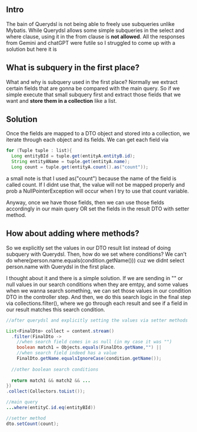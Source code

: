 ## Intro
The bain of Querydsl is not being able to freely use subqueries unlike Mybatis. While Querydsl allows some simple
subqueries in the select and where clause, using it in the from clause is **not allowed**. All the responses from Gemini and
chatGPT were futile so I struggled to come up with a solution but here it is

## What is subquery in the first place?
What and why is subquery used in the first place? Normally we extract certain fields that are gonna be compared with the main
query. So if we simple execute that small subquery first and extract those fields that we want and **store them in a collection** 
like a list.

## Solution
Once the fields are mapped to a DTO object and stored into a collection, we iterate through each object and its fields.
We can get each field via

```java
for (Tuple tuple : list){
  Long entityBId = tuple.get(entityA.entityB.id);
  String entityAName = tuple.get(entityA.name);
  Long count = tuple.get(entityA.count().as("count"));
```

a small note is that I used as("count") because the name of the field is called count. If I didnt use that, the value
will not be mapped properly and prob a NullPointerException will occur when I try to use that count variable.

Anyway, once we have those fields, then we can use those fields accordingly in our main query OR set the fields in the result 
DTO with setter method.

## How about adding where methods?
So we explicitly set the values in our DTO result list instead of doing subquery with Querydsl. Then, how do we set
where conditions? We can't do where(person.name.equals(condition.getName())) cuz we didnt select person.name with Querydsl in the first place.

I thought about it and there is a simple solution. If we are sending in "" or null values in our search conditions 
when they are emtpy, and some values when we wanna search something, we can set those values in our condition DTO in the controller step. And then, we do this search logic in the final step via collections.filter(), where we go through each result and see if a field in our result matches this search condition.

```java
//after querydsl and explicitly setting the values via setter methods

List<FinalDto> collect = content.stream()
  .filter(FinalDto ->
    //when search field comes in as null (in my case it was "")
    boolean match1 = Objects.equals(FinalDto.getName,"") ||
    //when search field indeed has a value
    FinalDto.getName.equalsIgnoreCase(condition.getName());
  
  //other boolean search conditions
  
  return match1 && match2 && ...
})
.collect(Collectors.toList());
```



```java
//main query
...where(entityC.id.eq(entityBId))

//setter method
dto.setCount(count);
```
